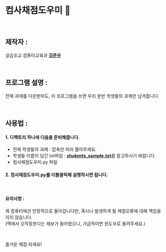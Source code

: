 # 컴사채점도우미 :memo:

<br/>

## 제작자 : 
실습조교 컴퓨터교육과 [**강준우**](https://github.com/KangJunewoo)

<br/>


## 프로그램 설명 :
전체 과제를 다운받아도, 이 프로그램을 쓰면 우리 분반 학생들의 과제만 남겨줍니다.

<br/>



## 사용법 :
#### 1. 디렉토리 하나에 다음을 준비해줍니다.
  * 전체 학생들의 과제 : 압축만 미리 풀어주세요.
  * 학생들 이름이 담긴 txt파일 : [**students_sample.txt**](https://github.com/KangJunewoo/lab/blob/master/컴사채점도우미/students_sample.txt)를 참고하시기 바랍니다.
  * 컴사채점도우미.py 파일

#### 2. 컴사채점도우미.py를 더블클릭해 실행하시면 됩니다.

<br/>



#### 유의사항 :
제 컴퓨터에선 안정적으로 돌아갑니다만, 혹시나 발생하게 될 채점오류에 대해 책임을 지지 않습니다.  
(맥에서 오작동한다는 제보가 들어왔으니, 가급적이면 윈도우로 돌려주세요.)

<br/>



즐거운 채점 되세요!
